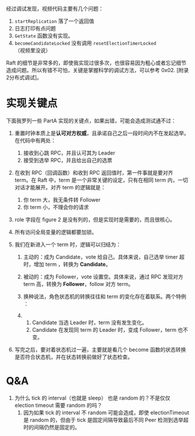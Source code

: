 经过调试发现，视频代码主要有几个问题：

1. `startReplication` 落了一个返回值
2. 日志打印有点问题
3. `GetState` 函数没有实现。
4. `becomeCandidateLocked` 没有调用 `resetElectionTimerLocked`（视频里没说）

Raft 的细节是非常多的，即使我实现过很多次，也很容易因为粗心或者忘记细节造成问题。所以有错不可怕，关键是掌握科学的调试方法，可以参考 0x02. [附录2分布式调试]。

# 实现关键点

下面我罗列一些 PartA 实现的关键点，如果出错，可能会造成测试通不过：

1. 重置时钟本质上是**认可对方权威**，且承诺自己之后一段时间内不在发起选举。在代码中有两处：

    1. 接收到心跳 RPC，并且认可其为 Leader
    2. 接受到选举 RPC，并且给出自己的选票

2. 在收到 RPC（回调函数）和收到 RPC 返回值时，第一件事就是要对齐 term。在 Raft 中，term 是一个非常关键的设定，只有在相同 term 内，一切对话才能展开。对齐 term 的逻辑就是：

    1. 你 term 大，我无条件转 Follower
    2. 你 term 小，不理会你的请求

3. role 字段在 figure 2 是没有列的，但是实现时是需要的，而且很核心。

4. 所有访问全局变量的逻辑都要加锁。

5. 我们在新进入一个 term 时，逻辑可以归结为：

    1. 主动的：成为 Candidate，vote 给自己。具体来说，自己选举 timer 超时，增加 term ，转换为 **Candidate**。

    2. 被动的：成为 Follower，vote 设置空。具体来说，通过 RPC 发现对方 term 高，转换为 **Follower**，follow 对方 term。

    3.  换种说法，角色状态机的转换往往和 term 的变化存在着联系。两个特例 ：

    4. 1. Candidate 当选 Leader 时，term 没有发生变化。
        2. Candidate 在发现同 term 的 Leader 时，变成 Follower，term 也不变。

6. 写完之后，要对着状态机过一遍，主要就是看几个 become 函数的状态转换是否符合状态机，并在状态转换前做好了状态检查。

# Q&A

1. 为什么 tick 的 interval（也就是 sleep） 也是 random 的？不是仅仅 election timeout 需要 random 的吗？
    1.  因为如果 tick 的 interval 不 random 可能会造成，即使 electionTimeout 是 random 的，但由于 tick 是固定间隔导致最后不同 Peer 检测到选举超时的间隔仍然是固定的。
